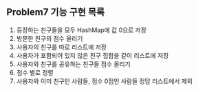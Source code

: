 ## Problem7 기능 구현 목록
1. 등장하는 친구들을 모두 HashMap에 값 0으로 저장
2. 방문한 친구의 점수 올리기
3. 사용자의 친구를 따로 리스트에 저장
4. 사용자가 포함되어 있지 않은 친구 집합을 같이 리스트에 저장
5. 사용자와 친구를 공유하는 친구들 점수 올리기
6. 점수 별로 정렬
7. 사용자와 이미 친구인 사람들, 점수 0점인 사람들 정답 리스트에서 제외